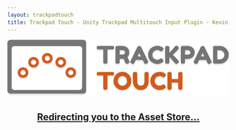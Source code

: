```yaml
---
layout: trackpadtouch
title: Trackpad Touch - Unity Trackpad Multitouch Input Plugin - Kevin Watters
---
```


<a href="http://u3d.as/content/kevin-watters/trackpad-touch"><img src="/trackpadtouch/tt_logo-horizontal-700px.png" title="Trackpad Touch"></a>

<center>

<h2><a href="http://u3d.as/content/kevin-watters/trackpad-touch">Redirecting you to the Asset Store...</a></h2>

<script type="text/javascript">
setTimeout(function() {
  window.location.href = "http://u3d.as/content/kevin-watters/trackpad-touch"
}, 1000);
</script>

</center>

